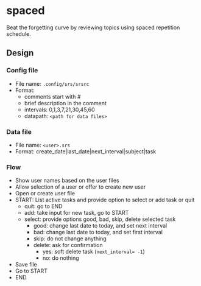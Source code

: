 # spaced

Beat the forgetting curve by reviewing topics using spaced repetition schedule.

## Design

### Config file

- File name: `.config/srs/srsrc`
- Format:
	- comments start with #
	- brief description in the comment
	- intervals: 0,1,3,7,21,30,45,60
	- datapath: `<path for data files>`

### Data file

- File name: `<user>.srs`
- Format: create_date|last_date|next_interval|subject|task 

### Flow

- Show user names based on the user files
- Allow selection of a user or offer to create new user
- Open or create user file
- START: List active tasks and provide option to select or add task or quit
	- quit: go to END
	- add: take input for new task, go to START
	- select: provide options good, bad, skip, delete selected task
		- good: change last date to today, and set next interval
		- bad: change last date to today, and set first interval
		- skip: do not change anything
		- delete: ask for confirmation
			- yes: soft delete task (`next_interval= -1`)
			- no: do nothing
- Save file
- Go to START
- END
